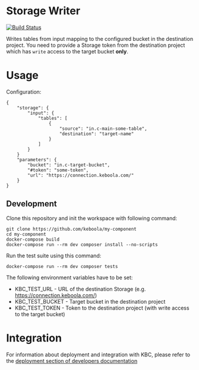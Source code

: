 # Storage Writer

[![Build Status](https://travis-ci.org/keboola/my-component.svg?branch=master)](https://travis-ci.org/keboola/my-component)

Writes tables from input mapping to the configured bucket in the destination project. You need to provide a Storage
token from the destination project which has `write` access to the target bucket **only**. 

# Usage

Configuration:

```
{
	"storage": {
		"input": {
			"tables": [
				{
					"source": "in.c-main-some-table",
					"destination": "target-name"
				}
			]
		}
	}
	"parameters": {
		"bucket": "in.c-target-bucket",
		"#token": "some-token",
		"url": "https://connection.keboola.com/"
	}
}
```

## Development
 
Clone this repository and init the workspace with following command:

```
git clone https://github.com/keboola/my-component
cd my-component
docker-compose build
docker-compose run --rm dev composer install --no-scripts
```

Run the test suite using this command:

```
docker-compose run --rm dev composer tests
```

The following environment variables have to be set:

- KBC_TEST_URL - URL of the destination Storage (e.g. https://connection.keboola.com/)
- KBC_TEST_BUCKET - Target bucket in the destination project 
- KBC_TEST_TOKEN - Token to the destination project (with write access to the target bucket)

# Integration

For information about deployment and integration with KBC, please refer to the [deployment section of developers documentation](https://developers.keboola.com/extend/component/deployment/) 
